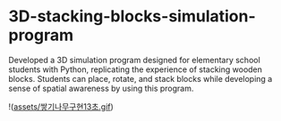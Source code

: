 # 3D-stacking-blocks-simulation-program
Developed a 3D simulation program designed for elementary school students with Python, replicating the experience of stacking wooden blocks. Students can place, rotate, and stack blocks while developing a sense of spatial awareness by using this program.

!([assets/쌓기나무구현13초.gif](https://github.com/Lucypothesis/3D-stacking-blocks-simulation-program/blob/main/assets/쌓기나무구현13초.gif))

